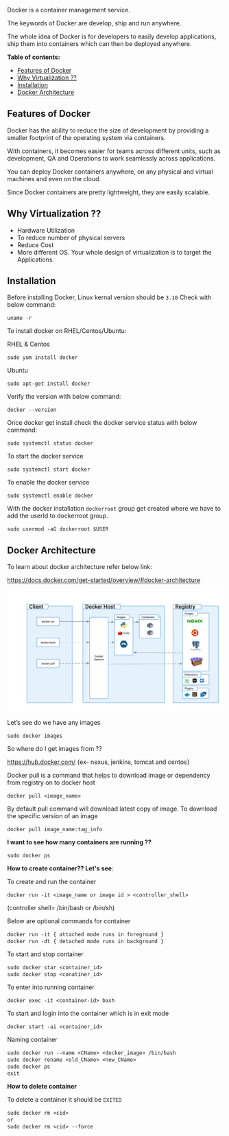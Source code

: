 
Docker is a container management service.

The keywords of Docker are develop, ship and run anywhere.

The whole idea of Docker is for developers to easily develop applications, ship them into containers which can then be
deployed anywhere.

**Table of contents:**

- [Features of Docker](#features-of-docker)
- [Why Virtualization ??](#why-virtualization-)
- [Installation](#installation)
- [Docker Architecture](#docker-architecture)


## Features of Docker
Docker has the ability to reduce the size of development by providing a smaller footprint of the operating
system via containers.

With containers, it becomes easier for teams across different units, such as development, QA and Operations to
work seamlessly across applications.

You can deploy Docker containers anywhere, on any physical and virtual machines and even on the cloud.

Since Docker containers are pretty lightweight, they are easily scalable.


## Why Virtualization ??

- Hardware Utilization
- To reduce number of physical servers
- Reduce Cost
- More different OS. Your whole design of virtualization is to target the Applications.

## Installation

Before installing Docker, Linux kernal version should be `3.10` Check with below command:
```
uname -r
```
To install docker on RHEL/Centos/Ubuntu:

RHEL & Centos 
```
sudo yum install docker 
```
Ubuntu
```
sudo apt-get install docker 
```
Verify the version with below command:
```
docker --version
```
Once docker get install check the docker service status with below command:
```
sudo systemctl status docker
```
To start the docker service
```
sudo systemctl start docker
```
To enable the docker service
```
sudo systemctl enable docker
```
With the docker installation `dockerroot` group get created where we have to add the userId to dockerroot group.
```
sudo usermod -aG dockerroot $USER
```

## Docker Architecture

To learn about docker architecture refer below link:

https://docs.docker.com/get-started/overview/#docker-architecture

![docker_image](../../architecture.svg)


Let’s see do we have any images
```
sudo docker images
```
So where do I get images from ??

https://hub.docker.com/ {ex- nexus, jenkins, tomcat and centos}


Docker pull is a command that helps to download image or dependency from registry on to docker host
```
docker pull <image_name>
```
By default pull command will download latest copy of image. To download the specific version of an image
```
docker pull image_name:tag_info
```
**I want to see how many containers are running ??**
```
sudo docker ps
```
**How to create container?? Let's see**:

To create and run the container
```
docker run -it <image_name or image id > <controller_shell>
```
(controller shell= /bin/bash or /bin/sh)
 
 Below are optional commands for container
```
docker run -it { attached mode runs in foreground }
docker run -dt { detached mode runs in background }
```

To start and stop container
```
sudo docker star <container_id>
sudo docker stop <conatiner_id>
```
To enter into running container
```
docker exec -it <container-id> bash
```
To start and login into the container which is in exit mode
```
docker start -ai <container_id>
```
Naming container
```
sudo docker run --name <CName> <docker_image> /bin/bash
sudo docker rename <old_CName> <new_CName>
sudo docker ps
exit
```
**How to delete container**

To delete a container it should be `EXITED`
```
sudo docker rm <cid>
or
sudo docker rm <cid> --force
```
